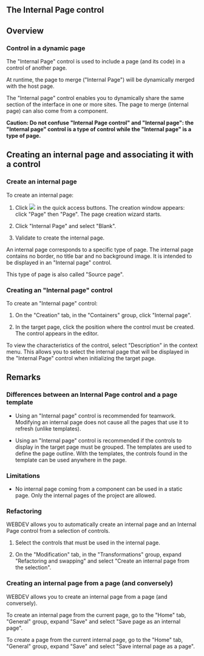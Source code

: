 


## The Internal Page control
			



<a name="NOTE1"></a>
<a name="NOTE1_1"></a>


## Overview
<a name="overview_ELTTEXTE000186"></a>


### Control in a dynamic page
<a name="control_dynamic_page_ELTPARAGRAPHE000011"></a>

The "Internal Page" control is used to include a page (and its code) in a control of another page.

At runtime, the page to merge ("Internal Page") will be dynamically merged with the host page.

The "Internal page" control enables you to dynamically share the same section of the interface in one or more sites. The page to merge (internal page) can also come from a component.

**Caution: Do not confuse "Internal Page control" and "Internal page": the "Internal page" control is a type of control while the "Internal page" is a type of page.**

<a name="NOTE2"></a>
<a name="NOTE2_1"></a>


## Creating an internal page and associating it with a control
<a name="creating_internal_page_and_associating_with_control_ELTTEXTE000210"></a>


### Create an internal page
<a name="create_internal_page_ELTPARAGRAPHE000026"></a>

To create an internal page:

1. Click ![](https://doc.pcsoft.fr/en-US/images/image.awp?langid=3&name=ico_nouveau.gif) in the quick access buttons. The creation window appears: click "Page" then "Page". The page creation wizard starts.

2. Click "Internal Page" and select "Blank".

3. Validate to create the internal page.




An internal page corresponds to a specific type of page. The internal page contains no border, no title bar and no background image. It is intended to be displayed in an "Internal page" control.

This type of page is also called "Source page".
<a name="NOTE2_2"></a>


### Creating an "Internal page" control
<a name="creating_internal_page_control_ELTPARAGRAPHE000043"></a>

To create an "Internal page" control: 

1. On the "Creation" tab, in the "Containers" group, click "Internal page".

2. In the target page, click the position where the control must be created. The control appears in the editor.




To view the characteristics of the control, select "Description" in the context menu. This allows you to select the internal page that will be displayed in the "Internal Page" control when initializing the target page.

<a name="NOTE3"></a>
<a name="NOTE3_1"></a>


## Remarks
<a name="remarks_ELTTEXTE000240"></a>


### Differences between an Internal Page control and a page template
<a name="differences_between_internal_page_control_and_page_template_ELTPARAGRAPHE000069"></a>

- Using an "Internal page" control is recommended for teamwork. Modifying an internal page does not cause all the pages that use it to refresh (unlike templates).

- Using an "Internal page" control is recommended if the controls to display in the target page must be grouped. The templates are used to define the page outline. With the templates, the controls found in the template can be used anywhere in the page.



<a name="NOTE3_2"></a>


### Limitations
<a name="limitations_ELTPARAGRAPHE000077"></a>

- No internal page coming from a component can be used in a static page. Only the internal pages of the project are allowed.



<a name="NOTE3_3"></a>


### Refactoring
<a name="refactoring_ELTPARAGRAPHE000087"></a>

WEBDEV allows you to automatically create an internal page and an Internal Page control from a selection of controls. 

1. Select the controls that must be used in the internal page. 

2. On the "Modification" tab, in the "Transformations" group, expand "Refactoring and swapping" and select "Create an internal page from the selection".



<a name="NOTE3_4"></a>


### Creating an internal page from a page (and conversely)
<a name="creating_internal_page_from_page_and_conversely_ELTPARAGRAPHE000109"></a>

WEBDEV allows you to create an internal page from a page (and conversely).

To create an internal page from the current page, go to the "Home" tab, "General" group, expand "Save" and select "Save page as an internal page".

To create a page from the current internal page, go to the "Home" tab, "General" group, expand "Save" and select "Save internal page as a page".


